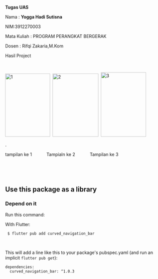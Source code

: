 <p><strong>Tugas UAS</strong></p>
<p>Nama : <strong>Yogga Hadi Sutisna</strong></p>
<p>NIM:3912270003</p>
<p>Mata Kuliah : PROGRAM PERANGKAT BERGERAK</p>
<p>Dosen : Rifqi Zakaria,M.Kom</p>
<p>Hasil Project<a href="https://postimg.cc/Pv125899"><img src="https://postimg.cc/Pv125899" alt="" /></a></p>
<p>&nbsp;</p>
<p><img src="https://i.ibb.co/dK9TnN9/1.jpg" alt="1" width="144" height="202" border="0" /> &nbsp;<img src="https://i.ibb.co/m9bBRGY/2.jpg" alt="2" width="147" height="202" border="0" /> &nbsp;<img src="https://i.ibb.co/jM1XY3K/3.jpg" alt="3" width="145" height="206" border="0" /></p>.
<p>tampilan ke 1&nbsp; &nbsp; &nbsp; &nbsp; &nbsp; &nbsp; Tampialn ke 2&nbsp; &nbsp; &nbsp; &nbsp; &nbsp; &nbsp; Tampilan ke 3</p>
<p>&nbsp;</p>
<p>&nbsp;</p>
<h2>Use this package as a library</h2>
<h3>Depend on it</h3>
<p>Run this command:</p>
<p>With Flutter:</p>
<div class="-pub-pre-copy-container">
<pre data-text-to-copy="flutter pub add curved_navigation_bar"><code class="language-shell hljs"><span class="hljs-meta"> $ </span><span class="language-bash">flutter pub add curved_navigation_bar</span></code></pre>
<div class="-pub-pre-copy-button" title="copy to clipboard">&nbsp;</div>
</div>
<p>This will add a line like this to your package's pubspec.yaml (and run an implicit&nbsp;<code>flutter pub get</code>):</p>
<div class="-pub-pre-copy-container">
<pre><code class="language-yaml hljs"><span class="hljs-attr">dependencies:</span>
  <span class="hljs-attr">curved_navigation_bar:</span> <span class="hljs-string">^1.0.3</span></code></pre>
</div>
